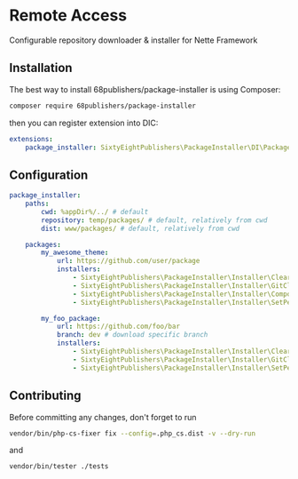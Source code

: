 # Remote Access

Configurable repository downloader & installer for Nette Framework 

## Installation

The best way to install 68publishers/package-installer is using Composer:

```bash
composer require 68publishers/package-installer
```

then you can register extension into DIC:

```yaml
extensions:
    package_installer: SixtyEightPublishers\PackageInstaller\DI\PackageInstallerExtension
```

## Configuration

```yaml
package_installer:
    paths:
        cwd: %appDir%/../ # default
        repository: temp/packages/ # default, relatively from cwd
        dist: www/packages/ # default, relatively from cwd

    packages:
        my_awesome_theme:
            url: https://github.com/user/package
            installers:
                - SixtyEightPublishers\PackageInstaller\Installer\ClearRepository
                - SixtyEightPublishers\PackageInstaller\Installer\GitClone
                - SixtyEightPublishers\PackageInstaller\Installer\ComposerInstall
                - SixtyEightPublishers\PackageInstaller\Installer\SetPermissions

        my_foo_package:
            url: https://github.com/foo/bar
            branch: dev # download specific branch
            installers:
                - SixtyEightPublishers\PackageInstaller\Installer\ClearRepository
                - SixtyEightPublishers\PackageInstaller\Installer\GitClone
                - SixtyEightPublishers\PackageInstaller\Installer\SetPermissions
```

## Contributing

Before committing any changes, don't forget to run

```bash
vendor/bin/php-cs-fixer fix --config=.php_cs.dist -v --dry-run
```

and

```bash
vendor/bin/tester ./tests
```
